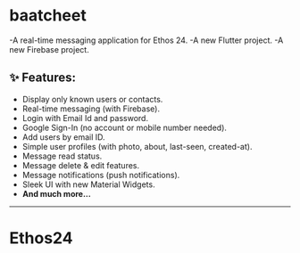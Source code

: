 # baatcheet
-A real-time messaging application for Ethos 24.
-A new Flutter project.
-A new Firebase project.


## ✨ Features:

- Display only known users or contacts.
- Real-time messaging (with Firebase).
- Login with Email Id and password.
- Google Sign-In (no account or mobile number needed).
- Add users by email ID.
- Simple user profiles (with photo, about, last-seen, created-at).
- Message read status.
- Message delete & edit features.
- Message notifications (push notifications).
- Sleek UI with new Material Widgets.
- **And much more...**

---
# Ethos24
